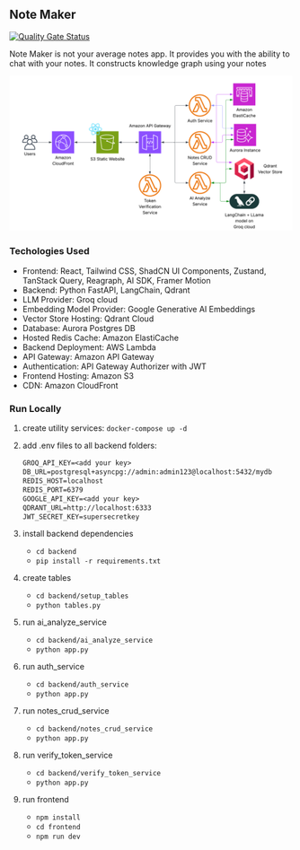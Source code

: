 ## Note Maker 
[![Quality Gate Status](https://sonarcloud.io/api/project_badges/measure?project=NavodPeiris_NoteMaker&metric=alert_status)](https://sonarcloud.io/summary/new_code?id=NavodPeiris_NoteMaker)

Note Maker is not your average notes app. It provides you with the ability to chat with your notes. It constructs knowledge graph using your notes

![architecture image](NoteMaker_Architecture.png)

### Techologies Used

- Frontend: React, Tailwind CSS, ShadCN UI Components, Zustand, TanStack Query, Reagraph, AI SDK, Framer Motion
- Backend: Python FastAPI, LangChain, Qdrant
- LLM Provider: Groq cloud
- Embedding Model Provider: Google Generative AI Embeddings 
- Vector Store Hosting: Qdrant Cloud
- Database: Aurora Postgres DB
- Hosted Redis Cache: Amazon ElastiCache
- Backend Deployment: AWS Lambda
- API Gateway: Amazon API Gateway
- Authentication: API Gateway Authorizer with JWT
- Frontend Hosting: Amazon S3
- CDN: Amazon CloudFront

### Run Locally

1. create utility services: `docker-compose up -d`
2. add .env files to all backend folders:

    ```
    GROQ_API_KEY=<add your key>
    DB_URL=postgresql+asyncpg://admin:admin123@localhost:5432/mydb
    REDIS_HOST=localhost
    REDIS_PORT=6379
    GOOGLE_API_KEY=<add your key>
    QDRANT_URL=http://localhost:6333
    JWT_SECRET_KEY=supersecretkey
    ```  
3. install backend dependencies
    - `cd backend`
    - `pip install -r requirements.txt`

4. create tables
     - `cd backend/setup_tables`
     - `python tables.py`

5. run ai_analyze_service
     - `cd backend/ai_analyze_service`
     - `python app.py`

6. run auth_service
     - `cd backend/auth_service`
     - `python app.py`

7. run notes_crud_service
     - `cd backend/notes_crud_service`
     - `python app.py`

8. run verify_token_service
     - `cd backend/verify_token_service`
     - `python app.py`

9. run frontend
     - `npm install`
     - `cd frontend`
     - `npm run dev`
